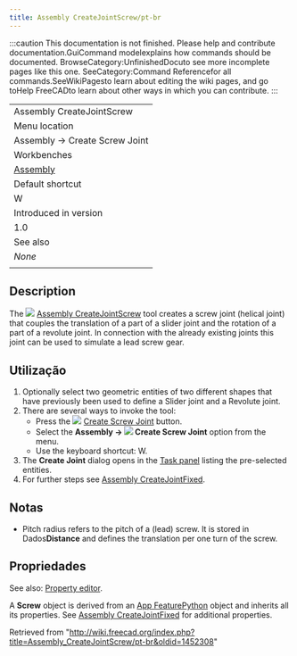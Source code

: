 ```yaml
---
title: Assembly CreateJointScrew/pt-br
---
```

:::caution
This documentation is not finished. Please help and contribute documentation.GuiCommand modelexplains how commands should be documented. BrowseCategory:UnfinishedDocuto see more incomplete pages like this one. SeeCategory:Command Referencefor all commands.SeeWikiPagesto learn about editing the wiki pages, and go toHelp FreeCADto learn about other ways in which you can contribute.
:::

|  |
| --- |
| Assembly CreateJointScrew |
| Menu location |
| Assembly → Create Screw Joint |
| Workbenches |
| [Assembly](/Assembly_Workbench "Assembly Workbench") |
| Default shortcut |
| W |
| Introduced in version |
| 1.0 |
| See also |
| *None* |
|  |

## Description

The ![](/images/Assembly_CreateJointScrew.svg) [Assembly CreateJointScrew](/Assembly_CreateJointScrew "Assembly CreateJointScrew") tool creates a screw joint (helical joint) that couples the translation of a part of a slider joint and the rotation of a part of a revolute joint. In connection with the already existing joints this joint can be used to simulate a lead screw gear.

## Utilização

1. Optionally select two geometric entities of two different shapes that have previously been used to define a Slider joint and a Revolute joint.
2. There are several ways to invoke the tool:
   * Press the ![](/images/Assembly_CreateJointScrew.svg) [Create Screw Joint](/Assembly_CreateJointScrew "Assembly CreateJointScrew") button.
   * Select the **Assembly → ![](/images/Assembly_CreateJointScrew.svg) Create Screw Joint** option from the menu.
   * Use the keyboard shortcut: W.
3. The **Create Joint** dialog opens in the [Task panel](/Task_panel "Task panel") listing the pre-selected entities.
4. For further steps see [Assembly CreateJointFixed](/Assembly_CreateJointFixed#Usage "Assembly CreateJointFixed").

## Notas

* Pitch radius refers to the pitch of a (lead) screw. It is stored in Dados**Distance** and defines the translation per one turn of the screw.

## Propriedades

See also: [Property editor](/Property_editor "Property editor").

A **Screw** object is derived from an [App FeaturePython](/App_FeaturePython "App FeaturePython") object and inherits all its properties. See [Assembly CreateJointFixed](/Assembly_CreateJointFixed#Properties "Assembly CreateJointFixed") for additional properties.

Retrieved from "<http://wiki.freecad.org/index.php?title=Assembly_CreateJointScrew/pt-br&oldid=1452308>"
